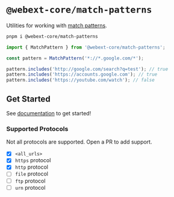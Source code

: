 # `@webext-core/match-patterns`

Utilities for working with [match patterns](https://developer.chrome.com/docs/extensions/mv3/match_patterns/).

```bash
pnpm i @webext-core/match-patterns
```

```ts
import { MatchPattern } from '@webext-core/match-patterns';

const pattern = MatchPattern('*://*.google.com/*');

pattern.includes('http://google.com/search?q=test'); // true
pattern.includes('https://accounts.google.com'); // true
pattern.includes('https://youtube.com/watch'); // false
```

## Get Started

See [documentation](https://webext-core.aklinker1.io/guide/match-patterns/) to get started!

### Supported Protocols

Not all protocols are supported. Open a PR to add support.

- [x] `<all_urls>`
- [x] `https` protocol
- [x] `http` protocol
- [ ] `file` protocol
- [ ] `ftp` protocol
- [ ] `urn` protocol
